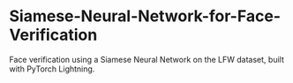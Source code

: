 # Siamese-Neural-Network-for-Face-Verification
Face verification using a Siamese Neural Network on the LFW dataset, built with PyTorch Lightning.
